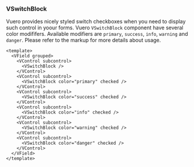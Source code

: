 ### VSwitchBlock

Vuero provides nicely styled switch checkboxes when you need to
display such control in yoour forms. Vuero `VSwitchBlock` component have
several color modififers. Available modifiers are `primary`, `success`,
`info`, `warning` and `danger`.
Please refer to the markup for more details about usage.

<!--code-->

```vue
<template>
  <VField grouped>
    <VControl subcontrol>
      <VSwitchBlock />
    </VControl>
    <VControl subcontrol>
      <VSwitchBlock color="primary" checked />
    </VControl>
    <VControl subcontrol>
      <VSwitchBlock color="success" checked />
    </VControl>
    <VControl subcontrol>
      <VSwitchBlock color="info" checked />
    </VControl>
    <VControl subcontrol>
      <VSwitchBlock color="warning" checked />
    </VControl>
    <VControl subcontrol>
      <VSwitchBlock color="danger" checked />
    </VControl>
  </VField>
</template>
```

<!--/code-->

<!--example-->

<VField grouped>
  <VControl subcontrol>
    <VSwitchBlock />
  </VControl>
  <VControl subcontrol>
    <VSwitchBlock color="primary" checked />
  </VControl>
  <VControl subcontrol>
    <VSwitchBlock color="success" checked />
  </VControl>
  <VControl subcontrol>
    <VSwitchBlock color="info" checked />
  </VControl>
  <VControl subcontrol>
    <VSwitchBlock color="warning" checked />
  </VControl>
  <VControl subcontrol>
    <VSwitchBlock color="danger" checked />
  </VControl>
</VField>

<!--/example-->
